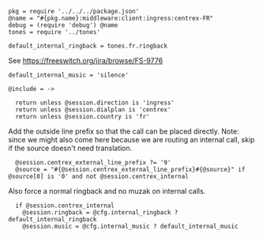     pkg = require '../../../package.json'
    @name = "#{pkg.name}:middleware:client:ingress:centrex-FR"
    debug = (require 'debug') @name
    tones = require '../tones'

    default_internal_ringback = tones.fr.ringback

See https://freeswitch.org/jira/browse/FS-9776

    default_internal_music = 'silence'

    @include = ->

      return unless @session.direction is 'ingress'
      return unless @session.dialplan is 'centrex'
      return unless @session.country is 'fr'

Add the outside line prefix so that the call can be placed directly.
Note: since we might also come here because we are routing an internal call, skip if the source doesn't need translation.

      @session.centrex_external_line_prefix ?= '9'
      @source = "#{@session.centrex_external_line_prefix}#{@source}" if @source[0] is '0' and not @session.centrex_internal

Also force a normal ringback and no muzak on internal calls.

      if @session.centrex_internal
        @session.ringback = @cfg.internal_ringback ? default_internal_ringback
        @session.music = @cfg.internal_music ? default_internal_music
